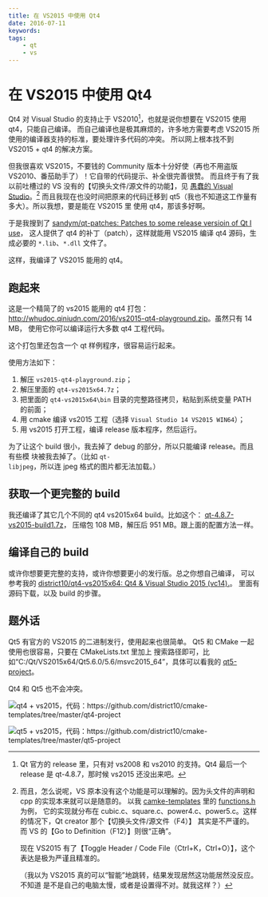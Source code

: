 ```yaml
---
title: 在 VS2015 中使用 Qt4
date: 2016-07-11
keywords:
tags:
    - qt
    - vs
---
```


在 VS2015 中使用 Qt4
====================

Qt4 对 Visual Studio 的支持止于 VS2010[^qt4vssupport]，也就是说你想要在 VS2015 使用 qt4，只能自己编译。
而自己编译也是极其麻烦的，许多地方需要考虑 VS2015 所使用的编译器支持的标准，要处理许多代码的冲突。
所以网上根本找不到 VS2015 + qt4 的解决方案。

但我很喜欢 VS2015，不要钱的 Community 版本十分好使（再也不用盗版 VS2010、番茄助手了）！它自带的代码提示、补全很完善很赞。
而且终于有了我以前吐槽过的 VS 没有的【切换头文件/源文件的功能】，见 [愚蠢的 Visual Studio](koans.html#stupid-visual-studio)。[^wrong-koan]
而且我现在也没时间把原来的代码迁移到 qt5（我也不知道这工作量有多大）。所以我想，要是能在 VS2015 里
使用 qt4，那该多好啊。

[^qt4vssupport]:
    Qt 官方的 release 里，只有对 vs2008 和 vs2010 的支持。Qt4 最后一个 release
    是 qt-4.8.7，那时候 vs2015 还没出来吧。

[^wrong-koan]:
    而且，怎么说呢，VS 原本没有这个功能是可以理解的。因为头文件的声明和 cpp 的实现本来就可以是随意的。
    以我 [camke-templates](https://github.com/district10/cmake-templates) 里的
    [functions.h](https://github.com/district10/cmake-templates/blob/master/modules/includes/functions.h) 为例，
    它的实现就分布在 cubic.c、square.c、power4.c、power5.c。这样的情况下，Qt creator 那个【切换头文件/源文件（F4）】
    其实是不严谨的。而 VS 的【Go to Definition（F12）】则很“正确”。

    现在 VS2015 有了【Toggle Header / Code File（Ctrl+K，Ctrl+O）】，这个表达是极为严谨且精准的。

    （我以为 VS2015 真的可以“智能”地跳转，结果发现居然这功能居然没反应。不知道
    是不是自己的电脑太慢，或者是设置得不对。就我这样？）

于是我搜到了 [sandym/qt-patches: Patches to some release versioin of Qt I use](https://github.com/sandym/qt-patches)，
这人提供了 qt4 的补丁（patch），这样就能用 VS2015 编译 qt4 源码，生成必要的 `*.lib`、`*.dll` 文件了。

这样，我编译了 VS2015 能用的 qt4。

## 跑起来

这是一个精简了的 vs2015 能用的 qt4 打包：<http://whudoc.qiniudn.com/2016/vs2015-qt4-playground.zip>。虽然只有 14 MB，
使用它你可以编译运行大多数 qt4 工程代码。

这个打包里还包含一个 qt 样例程序，很容易运行起来。

使用方法如下：

1.  解压 `vs2015-qt4-playground.zip`；
2.  解压里面的 `qt4-vs2015x64.7z`；
3.  把里面的 `qt4-vs2015x64\bin` 目录的完整路径拷贝，粘贴到系统变量 PATH 的前面；
4.  用 cmake 编译 vs2015 工程（选择 `Visual Studio 14 VS2015 WIN64`）；
5.  用 vs2015 打开工程，编译 release 版本程序，然后运行。

为了让这个 build 很小，我去掉了 debug 的部分，所以只能编译 release。而且有些模
块被我去掉了。（比如 `qt-libjpeg`，所以连 jpeg 格式的图片都无法加载。）

## 获取一个更完整的 build

我还编译了其它几个不同的 qt4 vs2015x64 build。比如这个：
[qt-4.8.7-vs2015-build1.7z](http://whudoc.qiniudn.com/2016/qt-4.8.7-vs2015-build1.7z)，
压缩包 108 MB，解压后 951 MB。跟上面的配置方法一样。

## 编译自己的 build

或许你想要更完整的支持，或许你想要更小的发行版。总之你想自己编译，
可以参考我的 [district10/qt4-vs2015x64: Qt4 & Visual Studio 2015 (vc14).](https://github.com/district10/qt4-vs2015x64)。
里面有源码下载，以及 build 的步骤。

## 题外话

Qt5 有官方的 VS2015 的二进制发行，使用起来也很简单。
Qt5 和 CMake 一起使用也很容易，只要在 CMakeLists.txt 里加上
搜索路径即可，比如“C:/Qt/VS2015x64/Qt5.6.0/5.6/msvc2015_64”，具体可以看我的
[qt5-project](https://github.com/district10/cmake-templates/tree/master/qt5-project)。

Qt4 和 Qt5 也不会冲突。

![qt4 + vs2015，代码：<https://github.com/district10/cmake-templates/tree/master/qt4-project>](http://whudoc.qiniudn.com/2016/2016-07-11_10-21-47.png)

![qt5 + vs2015，代码：<https://github.com/district10/cmake-templates/tree/master/qt5-project>](http://whudoc.qiniudn.com/2016/2016-07-11_10-27-49.png)
